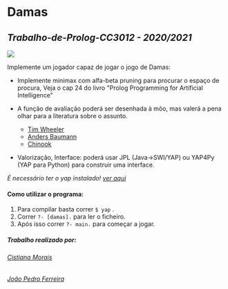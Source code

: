 # **Damas**
## *Trabalho-de-Prolog-CC3012 - 2020/2021*

![](https://k.sinaimg.cn/n/sports/transform/20160221/XJpZ-fxprucs6305001.jpg/w570084.jpg)

Implemente um jogador capaz de jogar o jogo de Damas:

* Implemente minimax com alfa-beta pruning para procurar o espaço de procura, Veja o cap 24 do livro "Prolog Programming for Artificial Intelligence"

* A função de avaliação poderá ser desenhada à mõo, mas valerá a pena olhar para a literatura sobre o assunto.

  - [Tim Wheeler](http://tim.hibal.org/blog/playing-checkers-with-minimax/)
  - [Anders Baumann](http://andersbaumann.dk/checkers/checkersDoc.html) 
  - [Chinook](http://webdocs.cs.ualberta.ca/~chinook/databases/)

* Valorização, Interface: poderá usar JPL (Java->SWI/YAP) ou YAP4Py (YAP para Python) para construir uma interface.

*É necessário ter o yap instalado! [ver aqui](https://github.com/vscosta/yap-6.3)*

#### Como utilizar o programa:
1. Para compilar basta correr `$ yap` .
2. Correr `?- [damas].` para ler o ficheiro.
3. Após isso correr `?- main.` para começar a jogar.

##### Trabalho realizado por:
###### [Cistiana Morais](up201505454@fc.up.pt)
###### [João Pedro Ferreira](up201404233@fc.up.pt)
